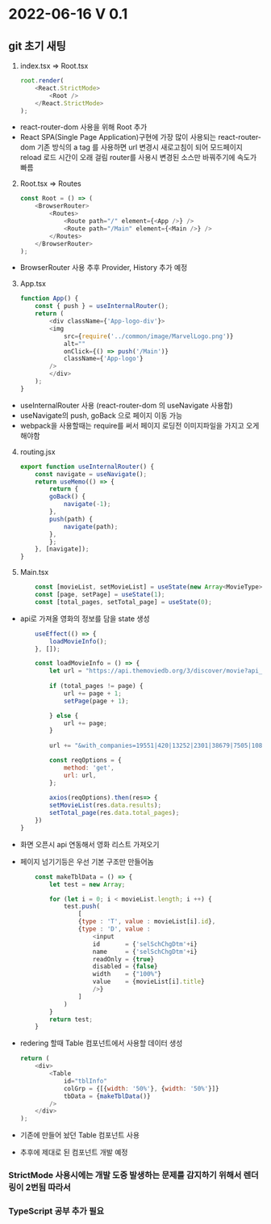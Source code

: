 2022-06-16 V 0.1
==========

git 초기 새팅
------------

1. index.tsx => Root.tsx

    ```javascript
    root.render(
        <React.StrictMode>
            <Root />
        </React.StrictMode>
    );
    ```

* react-router-dom 사용을 위해 Root 추가
* React SPA(Single Page Application)구현에 가장 많이 사용되는 react-router-dom 
기존 방식의 a tag 를 사용하면 url 변경시 새로고침이 되어 모드페이지 reload 로드 시간이 오래 걸림 router를 사용시 변경된 소스만 바꿔주기에 속도가 빠름

2. Root.tsx => Routes

    ```javascript
    const Root = () => (
        <BrowserRouter>
            <Routes>
                <Route path="/" element={<App />} />
                <Route path="/Main" element={<Main />} />
            </Routes>
        </BrowserRouter>
    );
    ```

* BrowserRouter 사용 추후 Provider, History 추가 예정

3. App.tsx

    ```javascript
    function App() {
        const { push } = useInternalRouter();
        return (
            <div className={'App-logo-div'}>
            <img 
                src={require('../common/image/MarvelLogo.png')} 
                alt="" 
                onClick={() => push('/Main')}
                className={'App-logo'}
            />
            </div>
        );
    }
    ```

* useInternalRouter 사용 (react-router-dom 의 useNavigate 사용함)
* useNavigate의 push, goBack 으로 페이지 이동 가능
* webpack을 사용할때는 require를 써서 페이지 로딩전 이미지파일을 가지고 오게 해야함


4. routing.jsx

    ```javascript
    export function useInternalRouter() {
        const navigate = useNavigate();
        return useMemo(() => {
            return {
            goBack() {
                navigate(-1);
            },
            push(path) {
                navigate(path);
            },
            };
        }, [navigate]);
    }
    ```

5. Main.tsx

    ```javascript
        const [movieList, setMovieList] = useState(new Array<MovieType>);  
        const [page, setPage] = useState(1);  
        const [total_pages, setTotal_page] = useState(0);  
    ```

* api로 가져올 영화의 정보를 담을 state 생성

    ```javascript
        useEffect(() => {
            loadMovieInfo();
        }, []);  
    ```

    ```javascript
        const loadMovieInfo = () => {
            let url = "https://api.themoviedb.org/3/discover/movie?api_key=daf67dd834f07e7672eb384184d2ce3a&language=ko-KR&sort_by=release_date.desc&include_video=false&page=";
            
            if (total_pages != page) {
                url += page + 1;
                setPage(page + 1);

            } else {
                url += page;
            }
        
            url += "&with_companies=19551|420|13252|2301|38679|7505|108634&without_genres=99&region=KR"

            const reqOptions = {
                method: 'get',			
                url: url,
            };
            
            axios(reqOptions).then(res=> {   
            setMovieList(res.data.results); 
            setTotal_page(res.data.total_pages);                 
        })        
    } 
    ```

* 화면 오픈시 api 연동해서 영화 리스트 가져오기
* 페이지 넘기기등은 우선 기본 구조만 만들어놈

    ```javascript
        const makeTblData = () => { 
            let test = new Array;

            for (let i = 0; i < movieList.length; i ++) {
                test.push(
                    [	
                    {type : 'T', value : movieList[i].id},
                    {type : 'D', value :   
                        <input
                        id       = {'selSchChgDtm'+i}
                        name     = {'selSchChgDtm'+i}
                        readOnly = {true}
                        disabled = {false}
                        width    = {"100%"}
                        value    = {movieList[i].title}
                        />}
                    ]
                )
            }                    
            return test;
        }
    ```
* redering 할때 Table 컴포넌트에서 사용할 데이터 생성

    ```javascript
    return (
        <div>
            <Table
                id="tblInfo"
                colGrp = {[{width: '50%'}, {width: '50%'}]}
                tbData = {makeTblData()}
            /> 
        </div>
    );
    ```
* 기존에 만들어 놨던 Table 컴포넌트 사용
* 추후에 제대로 된 컴포넌트 개발 예정

### StrictMode 사용시에는 개발 도중 발생하는 문제를 감지하기 위해서 렌더링이 2번됨 따라서 
### TypeScript 공부 추가 필요


